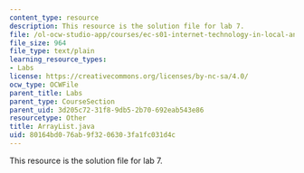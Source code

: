 ```yaml
---
content_type: resource
description: This resource is the solution file for lab 7.
file: /ol-ocw-studio-app/courses/ec-s01-internet-technology-in-local-and-global-communities-spring-2005-summer-2005/80164bd076ab9f3206303fa1fc031d4c_ArrayList.java
file_size: 964
file_type: text/plain
learning_resource_types:
- Labs
license: https://creativecommons.org/licenses/by-nc-sa/4.0/
ocw_type: OCWFile
parent_title: Labs
parent_type: CourseSection
parent_uid: 3d205c72-31f8-9db5-2b70-692eab543e86
resourcetype: Other
title: ArrayList.java
uid: 80164bd0-76ab-9f32-0630-3fa1fc031d4c
---
```

This resource is the solution file for lab 7.